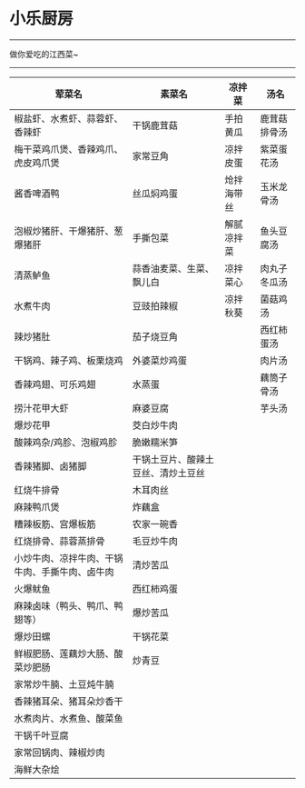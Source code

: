 # 小乐厨房
--- 

做你爱吃的江西菜~

---
| 荤菜名 | 素菜名 | 凉拌菜 | 汤名 |
| --- | --- | --- | --- |
| 椒盐虾、水煮虾、蒜蓉虾、香辣虾 | 干锅鹿茸菇 | 手拍黄瓜 | 鹿茸菇排骨汤 |
| 梅干菜鸡爪煲、香辣鸡爪、虎皮鸡爪煲 | 家常豆角 | 凉拌皮蛋 | 紫菜蛋花汤 |
| 酱香啤酒鸭 | 丝瓜焖鸡蛋 | 炝拌海带丝 | 玉米龙骨汤 |
| 泡椒炒猪肝、干爆猪肝、葱爆猪肝 | 手撕包菜 | 解腻凉拌菜 | 鱼头豆腐汤 |
| 清蒸鲈鱼 | 蒜香油麦菜、生菜、飘儿白 | 凉拌菜心 | 肉丸子冬瓜汤 |
| 水煮牛肉 | 豆豉拍辣椒 | 凉拌秋葵 | 菌菇鸡汤 |
| 辣炒猪肚 | 茄子烧豆角 |  | 西红柿蛋汤 |
| 干锅鸡、辣子鸡、板栗烧鸡 | 外婆菜炒鸡蛋 |  | 肉片汤 |
| 香辣鸡翅、可乐鸡翅 | 水蒸蛋 |  | 藕筒子骨汤 |
| 捞汁花甲大虾 | 麻婆豆腐 |  | 芋头汤 |
| 爆炒花甲 | 茭白炒牛肉 |  |  |
| 酸辣鸡杂/鸡胗、泡椒鸡胗 | 脆嫩糯米笋 |  |  |
| 香辣猪脚、卤猪脚 | 干锅土豆片、酸辣土豆丝、清炒土豆丝 |  |  |
| 红烧牛排骨 | 木耳肉丝 |  |  |
| 麻辣鸭爪煲 | 炸藕盒 |  |  |
| 糟辣板筋、宫爆板筋 | 农家一碗香 |  |  |
| 红烧排骨、蒜蓉蒸排骨 | 毛豆炒牛肉 |  |  |
| 小炒牛肉、凉拌牛肉、干锅牛肉、手撕牛肉、卤牛肉 | 清炒苦瓜 |  |  |
| 火爆鱿鱼 | 西红柿鸡蛋 |  |  |
| 麻辣卤味（鸭头、鸭爪、鸭翅等） | 爆炒苦瓜 |  |  |
| 爆炒田螺 | 干锅花菜 |  |  |
| 鲜椒肥肠、莲藕炒大肠、酸菜炒肥肠 | 炒青豆 |  |  |
| 家常炒牛腩、土豆炖牛腩 |  |  |  |
| 香辣猪耳朵、猪耳朵炒香干 |  |  |  |
| 水煮肉片、水煮鱼、酸菜鱼 |  |  |  |
| 干锅千叶豆腐 |  |  |  |
| 家常回锅肉、辣椒炒肉 |  |  |  |
| 海鲜大杂烩 |  |  |  |
